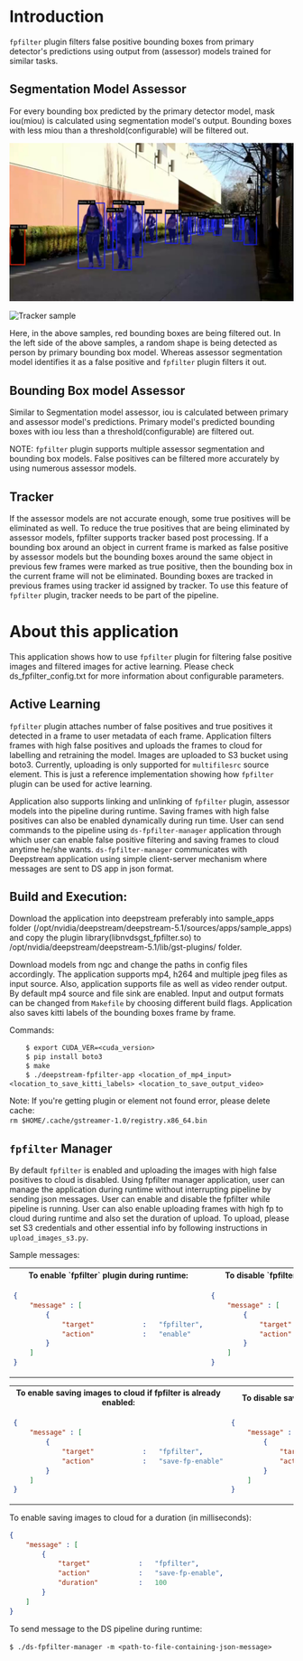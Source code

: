 # Introduction

`fpfilter` plugin filters false positive bounding boxes from primary detector's predictions using output 
from (assessor) models trained for similar tasks.

## Segmentation Model Assessor

For every bounding box predicted by the primary detector model, mask iou(miou) is calculated using segmentation
model's output. Bounding boxes with less miou than a threshold(configurable) will be filtered out.

![False positive filter](samples/fp_filter_sample.JPG)

![Tracker sample](samples/fp_filter_sample.gif)

Here, in the above samples, red bounding boxes are being filtered out. In the left side of the above samples, a random shape is being detected as person by primary bounding box model. Whereas assessor segmentation model identifies it as a false positive and `fpfilter` plugin filters it out.

## Bounding Box model Assessor

Similar to Segmentation model assessor, iou is calculated between primary and assessor model's predictions. Primary model's predicted bounding boxes with iou less than a threshold(configurable) are filtered out.

NOTE:
`fpfilter` plugin supports multiple assessor segmentation and bounding box models. False positives can be filtered more accurately by using numerous assessor models.

## Tracker

If the assessor models are not accurate enough, some true positives will be eliminated as well. To reduce the true positives that are being eliminated by assessor models, fpfilter supports tracker based post processing. If a bounding box around an object in current frame is marked as false positive by assessor models but the bounding boxes around the same object in previous few frames were marked as true positive, then the bounding box in the current frame will not be eliminated. Bounding boxes are tracked in previous frames using tracker id assigned by tracker. To use this feature of `fpfilter` plugin, tracker needs to be part of the pipeline.


# About this application

This application shows how to use `fpfilter` plugin for filtering false positive images and filtered images for  active learning. Please check ds_fpfilter_config.txt for more information about configurable parameters.

## Active Learning
`fpfilter` plugin attaches number of false positives and true positives it detected in a frame to user metadata of each frame. Application filters frames with high false positives and uploads the frames to cloud for labelling and retraining the model. Images are uploaded to S3 bucket using boto3. Currently, uploading is only supported for `multifilesrc` source element. This is just a reference implementation showing how `fpfilter` plugin can be used for active learning.

Application also supports linking and unlinking of `fpfilter` plugin, assessor models into the pipeline during runtime. Saving frames with high false positives can also be enabled dynamically during run time. User can send commands to the pipeline using `ds-fpfilter-manager` application through which user can enable false positive filtering and saving frames to cloud anytime he/she wants. `ds-fpfilter-manager` communicates with Deepstream application using simple client-server mechanism where messages are sent to DS app in json format.

## Build and Execution:

Download the application into deepstream preferably into sample_apps folder (/opt/nvidia/deepstream/deepstream-5.1/sources/apps/sample_apps) and copy the plugin library(libnvdsgst_fpfilter.so) to 
/opt/nvidia/deepstream/deepstream-5.1/lib/gst-plugins/ folder.

Download models from ngc and change the paths in config files accordingly.
The application supports mp4, h264 and multiple jpeg files as input source. Also, application supports file as well as video render output. By default mp4 source and file sink are enabled. Input and output formats can be changed from `Makefile` by choosing different build flags. Application also saves kitti labels of the bounding boxes frame by frame.

Commands:

```
    $ export CUDA_VER=<cuda_version>
    $ pip install boto3
    $ make
    $ ./deepstream-fpfilter-app <location_of_mp4_input> <location_to_save_kitti_labels> <location_to_save_output_video>
```

Note:
If you're getting plugin or element not found error, please delete cache:   
`rm $HOME/.cache/gstreamer-1.0/registry.x86_64.bin`

## `fpfilter` Manager

By default `fpfilter` is enabled and uploading the images with high false positives to cloud is disabled. Using fpfilter manager application, user can manage the application during runtime without interrupting pipeline by sending json messages. User can enable and disable the fpfilter while pipeline is running. User can also enable uploading frames with high fp to cloud during runtime and also set the duration of upload. To upload, please set S3 credentials and other essential info by following instructions in `upload_images_s3.py`.

Sample messages:

<table>
<tr>
<th>To enable `fpfilter` plugin during runtime:</th>
<th>To disable `fpfilter` plugin during runtime:</th>
</tr>
<tr>
<td>

```json
{
    "message" : [
        {
            "target"            :   "fpfilter",
            "action"            :   "enable"
        }
    ]
}
```

</td>
<td>

```json
{
    "message" : [
        {
            "target"            :   "fpfilter",
            "action"            :   "disable"
        }
    ]
}
```

</td>
</tr>
</table>

<table>
<tr>
<th>To enable saving images to cloud if fpfilter is already enabled:</th>
<th>To disable saving images to cloud during runtime:</th>
</tr>
<tr>
<td>

```json
{
    "message" : [
        {
            "target"            :   "fpfilter",
            "action"            :   "save-fp-enable"
        }
    ]
}
```

</td>
<td>

```json
{
    "message" : [
        {
            "target"            :   "fpfilter",
            "action"            :   "save-fp-disable"
        }
    ]
}
```

</td>
</tr>
</table>

To enable saving images to cloud for a duration (in milliseconds):

```json
{
    "message" : [
        {
            "target"            :   "fpfilter",
            "action"            :   "save-fp-enable",
            "duration"          :   100
        }
    ]
}
```


To send message to the DS pipeline during runtime:

`
    $ ./ds-fpfilter-manager -m <path-to-file-containing-json-message>
`
